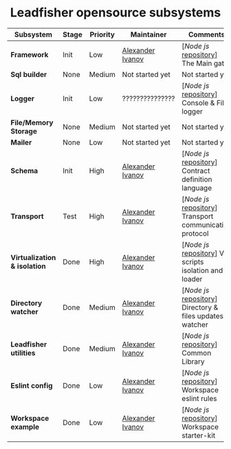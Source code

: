 <h1 align="center"> Leadfisher opensource subsystems </h1>

| Subsystem                      | Stage | Priority | Maintainer                     | Comments                                                              |
| ------------------------------ | ----- | -------- | ------------------------------ | --------------------------------------------------------------------- |
| **Framework**                  | Init  | Low      | [Alexander Ivanov][sashapop10] | [_Node js_ [repository][leadboot]] The Main gate                      |
| **Sql builder**                | None  | Medium   | Not started yet                | Not started yet                                                       |
| **Logger**                     | Init  | Low      | ???????????????                | [_Node js_ [repository][leadlogger]] Console & File logger            |
| **File/Memory Storage**        | None  | Medium   | Not started yet                | Not started yet                                                       |
| **Mailer**                     | None  | Low      | Not started yet                | Not started yet                                                       |
| **Schema**                     | Init  | High     | [Alexander Ivanov][sashapop10] | [_Node js_ [repository][leadschema]] Contract definition language     |
| **Transport**                  | Test  | High     | [Alexander Ivanov][sashapop10] | [_Node js_ [repository][leadnet]] Transport communication protocol    |
| **Virtualization & isolation** | Done  | High     | [Alexander Ivanov][sashapop10] | [_Node js_ [repository][leadvm]] V8 scripts isolation and loader      |
| **Directory watcher**          | Done  | Medium   | [Alexander Ivanov][sashapop10] | [_Node js_ [repository][leadwatch]] Directory & files updates watcher |
| **Leadfisher utilities**       | Done  | Medium   | [Alexander Ivanov][sashapop10] | [_Node js_ [repository][leadutils]] Common Library                    |
| **Eslint config**              | Done  | Low      | [Alexander Ivanov][sashapop10] | [_Node js_ [repository][eslint]] Workspace eslint rules               |
| **Workspace example**          | Done  | Low      | [Alexander Ivanov][sashapop10] | [_Node js_ [repository][workspace]] Workspace starter-kit             |

[sashapop10]: https://github.com/sashapop10

<!-- [maksim]: https://github.com/RedMoth-svg -->

[leadvm]: https://github.com/LeadFisherSolutions/leadvm
[leadnet]: https://github.com/LeadFisherSolutions/leadnet
[leadboot]: https://github.com/LeadFisherSolutions/leadboot
[leadwatch]: https://github.com/LeadFisherSolutions/leadwatch
[leadutils]: https://github.com/LeadFisherSolutions/leadutils
[leadlogger]: https://github.com/LeadFisherSolutions/leadlogger
[leadschema]: https://github.com/LeadFisherSolutions/leadschema
[workspace]: https://github.com/LeadFisherSolutions/workspace-example
[eslint]: https://github.com/LeadFisherSolutions/eslint-config-leadfisher
